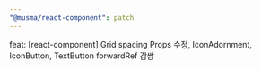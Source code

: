 ```yaml
---
"@musma/react-component": patch
---
```


feat: [react-component] Grid spacing Props 수정, IconAdornment, IconButton, TextButton forwardRef 감쌈
